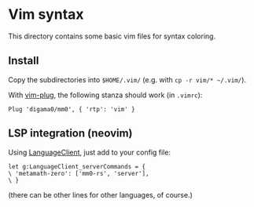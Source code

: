 
# Vim syntax

This directory contains some basic vim files for syntax coloring.

## Install

Copy the subdirectories into `$HOME/.vim/`
(e.g. with `cp -r vim/* ~/.vim/`).

With [vim-plug](https://github.com/junegunn/vim-plug), the following stanza
should work (in `.vimrc`):

```
Plug 'digama0/mm0', { 'rtp': 'vim' }
```

## LSP integration (neovim)

Using [LanguageClient](https://github.com/autozimu/LanguageClient-neovim/),
just add to your config file:

```vim
let g:LanguageClient_serverCommands = {
\ 'metamath-zero': ['mm0-rs', 'server'],
\ }
```

(there can be other lines for other languages, of course.)
